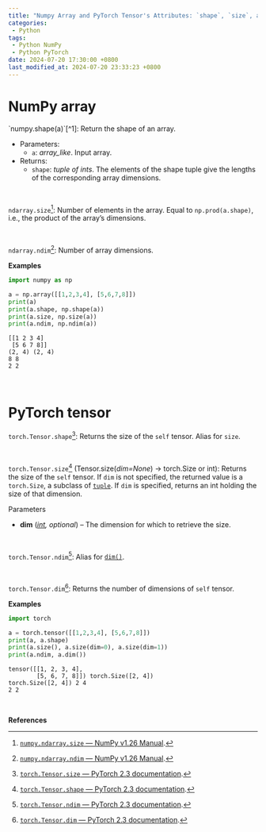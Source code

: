 ```yaml
---
title: "Numpy Array and PyTorch Tensor's Attributes: `shape`, `size`, and `ndim` "
categories:
 - Python
tags:
 - Python NumPy
 - Python PyTorch
date: 2024-07-20 17:30:00 +0800
last_modified_at: 2024-07-20 23:33:23 +0800
---
```


# NumPy array

<div class="quote--left" markdown="1">
`numpy.shape(a)`[^1]: Return the shape of an array.


- Parameters:
  - `a`: *array\_like*. Input array.
- Returns:
  - `shape`: *tuple of ints*. The elements of the shape tuple give the lengths of the corresponding array dimensions.

<br>

`ndarray.size`[^2]: Number of elements in the array. Equal to `np.prod(a.shape)`, i.e., the product of the array’s dimensions.

<br>

`ndarray.ndim`[^5]: Number of array dimensions.

</div>

**Examples**

```python
import numpy as np

a = np.array([[1,2,3,4], [5,6,7,8]])
print(a)
print(a.shape, np.shape(a))
print(a.size, np.size(a))
print(a.ndim, np.ndim(a))
```

```
[[1 2 3 4]
 [5 6 7 8]]
(2, 4) (2, 4)
8 8
2 2
```

<br>

# PyTorch tensor

<div class="quote--left" markdown="1">

`torch.Tensor.shape`[^3]: Returns the size of the `self` tensor. Alias for `size`.

<br>

`torch.Tensor.size`[^4] (Tensor.size(*dim=None*) → torch.Size or int): Returns the size of the `self` tensor. If `dim` is not specified, the returned value is a `torch.Size`, a subclass of [`tuple`](https://docs.python.org/3/library/stdtypes.html#tuple). If `dim` is specified, returns an int holding the size of that dimension.

Parameters

- **dim** ([*int*](https://docs.python.org/3/library/functions.html#int)*,* *optional*) – The dimension for which to retrieve the size.

<br>

`torch.Tensor.ndim`[^6]: Alias for [`dim()`](https://pytorch.org/docs/stable/generated/torch.Tensor.dim.html#torch.Tensor.dim).

<br>

`torch.Tensor.dim`[^7]: Returns the number of dimensions of `self` tensor.

</div>

**Examples**

```python
import torch

a = torch.tensor([[1,2,3,4], [5,6,7,8]])
print(a, a.shape)
print(a.size(), a.size(dim=0), a.size(dim=1))
print(a.ndim, a.dim())
```

```
tensor([[1, 2, 3, 4],
        [5, 6, 7, 8]]) torch.Size([2, 4])
torch.Size([2, 4]) 2 4
2 2
```

<br>

**References**

[^1]: [`numpy.shape` — NumPy v1.26 Manual](https://numpy.org/doc/1.26/reference/generated/numpy.shape.html).
[^2]: [`numpy.ndarray.size` — NumPy v1.26 Manual](https://numpy.org/doc/1.26/reference/generated/numpy.ndarray.size.html#numpy.ndarray.size).
[^3]: [`torch.Tensor.size` — PyTorch 2.3 documentation](https://pytorch.org/docs/stable/generated/torch.Tensor.size.html).
[^4]: [`torch.Tensor.shape` — PyTorch 2.3 documentation](https://pytorch.org/docs/stable/generated/torch.Tensor.shape.html).
[^5]: [`numpy.ndarray.ndim` — NumPy v1.26 Manual](https://numpy.org/doc/1.26/reference/generated/numpy.ndarray.ndim.html#numpy.ndarray.ndim).
[^6]: [`torch.Tensor.ndim` — PyTorch 2.3 documentation](https://pytorch.org/docs/stable/generated/torch.Tensor.ndim.html#torch.Tensor.ndim).
[^7]: [`torch.Tensor.dim` — PyTorch 2.3 documentation](https://pytorch.org/docs/stable/generated/torch.Tensor.dim.html#torch.Tensor.dim).
